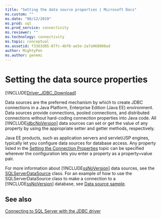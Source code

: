 ```yaml
---
title: "Setting the data source properties | Microsoft Docs"
ms.custom: ""
ms.date: "08/12/2019"
ms.prod: sql
ms.prod_service: connectivity
ms.reviewer: ""
ms.technology: connectivity
ms.topic: conceptual
ms.assetid: f3363d05-07fc-4bf8-ae5e-2a7a968808ad
author: MightyPen
ms.author: genemi
---
```


# Setting the data source properties

[!INCLUDE[Driver_JDBC_Download](../../includes/driver_jdbc_download.md)]

Data sources are the preferred mechanism by which to create JDBC connections in a Java Platform, Enterprise Edition (Java EE) environment. Data sources provide connections, pooled connections, and distributed connections without hard-coding connection properties into Java code. All [!INCLUDE[jdbcNoVersion](../../includes/jdbcnoversion_md.md)] data sources can set or get the value of any property by using the appropriate setter and getter methods, respectively.

Java EE products, such as application servers and servlet/JSP engines, typically let you configure data sources for database access. Any property listed in the [Setting the Connection Properties](../../connect/jdbc/setting-the-connection-properties.md) topic can be specified wherever the configuration lets you enter a property as a property=value pair.

For more information about [!INCLUDE[ssNoVersion](../../includes/ssnoversion-md.md)] data sources, see the [SQLServerDataSource](../../connect/jdbc/reference/sqlserverdatasource-class.md) class. For an example of how to use the SQLServerDataSource class to make a connection to a [!INCLUDE[ssNoVersion](../../includes/ssnoversion-md.md)] database, see [Data source sample](../../connect/jdbc/data-source-sample.md).

## See also

[Connecting to SQL Server with the JDBC driver](../../connect/jdbc/connecting-to-sql-server-with-the-jdbc-driver.md)
